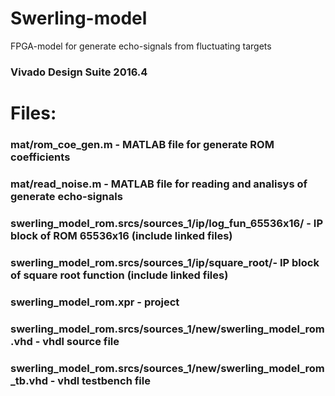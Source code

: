 # Swerling-model
FPGA-model for generate echo-signals from fluctuating targets
### Vivado Design Suite 2016.4
# Files:
### mat/rom_coe_gen.m - MATLAB file for generate ROM coefficients
### mat/read_noise.m - MATLAB file for reading and analisys of generate echo-signals
### swerling_model_rom.srcs/sources_1/ip/log_fun_65536x16/ - IP block of ROM 65536x16 (include linked files)
### swerling_model_rom.srcs/sources_1/ip/square_root/- IP block of square root function (include linked files)
### swerling_model_rom.xpr - project
### swerling_model_rom.srcs/sources_1/new/swerling_model_rom.vhd - vhdl source file
### swerling_model_rom.srcs/sources_1/new/swerling_model_rom_tb.vhd - vhdl testbench file

